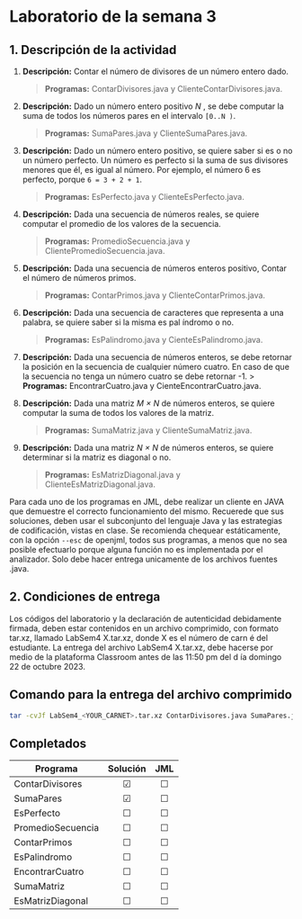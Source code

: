 # Laboratorio de la semana 3

## 1. Descripción de la actividad

1. **Descripción:** Contar el número de divisores de un número entero dado.

   > **Programas:** ContarDivisores.java y ClienteContarDivisores.java.

2. **Descripción:** Dado un número entero positivo _N_ , se debe computar la suma de
   todos los números pares en el intervalo `[0..N )`.
   > **Programas:** SumaPares.java y ClienteSumaPares.java.

3. **Descripción:** Dado un número entero positivo, se quiere saber si es o no un número perfecto. Un número es perfecto si la suma de sus divisores menores que él, es igual al número. Por ejemplo, el número 6 es perfecto, porque `6 = 3 + 2 + 1`.

   > **Programas:** EsPerfecto.java y ClienteEsPerfecto.java.

4. **Descripción:** Dada una secuencia de números reales, se quiere computar el promedio de los valores de la secuencia.

   > **Programas:** PromedioSecuencia.java y ClientePromedioSecuencia.java.

5. **Descripción:** Dada una secuencia de números enteros positivo, Contar el número de números primos.

   > **Programas:** ContarPrimos.java y ClienteContarPrimos.java.

6. **Descripción:** Dada una secuencia de caracteres que representa a una palabra, se quiere saber si la misma es pal ́ındromo o no.

   > **Programas:** EsPalindromo.java y CienteEsPalindromo.java.

7. **Descripción:** Dada una secuencia de números enteros, se debe retornar la posición en la secuencia de cualquier número cuatro. En caso de que la secuencia no
   tenga un número cuatro se debe retornar -1. > **Programas:** EncontrarCuatro.java y CienteEncontrarCuatro.java.

8. **Descripción:** Dada una matriz _M × N_ de números enteros, se quiere computar la suma de todos los valores de la matriz.

   > **Programas:** SumaMatriz.java y ClienteSumaMatriz.java.

9. **Descripción:** Dada una matriz _N × N_ de números enteros, se quiere determinar si la matriz es diagonal o no.
   > **Programas:** EsMatrizDiagonal.java y ClienteEsMatrizDiagonal.java.

Para cada uno de los programas en JML, debe realizar un cliente en JAVA que demuestre el correcto funcionamiento del mismo. Recuerede que sus soluciones, deben usar el subconjunto del lenguaje Java y las estrategias de codificación, vistas en clase. Se recomienda chequear estáticamente, con la opción `--esc` de openjml, todos sus programas, a menos que no sea posible efectuarlo porque alguna función no es implementada por el analizador. Solo debe hacer entrega unicamente de los archivos fuentes .java.

## 2. Condiciones de entrega

Los códigos del laboratorio y la declaración de autenticidad debidamente firmada, deben estar contenidos en un archivo comprimido, con formato tar.xz, llamado LabSem4 X.tar.xz, donde X es el número de carn é del estudiante. La entrega del archivo LabSem4 X.tar.xz, debe hacerse por medio de la plataforma Classroom antes de las 11:50 pm del d ́ıa domingo 22 de octubre 2023.

## Comando para la entrega del archivo comprimido

```bash
tar -cvJf LabSem4_<YOUR_CARNET>.tar.xz ContarDivisores.java SumaPares.java EsPerfecto.java PromedioSecuencia.java ContarPrimos.java EsPalindromo.java EncontrarCuatro.java SumaMatriz.java EsMatrizDiagonal.java
```

## Completados

| Programa          | Solución |   JML   |
| ----------------- | :------: | :-----: |
| ContarDivisores   | &#9745;  | &#9744; |
| SumaPares         | &#9745;  | &#9744; |
| EsPerfecto        | &#9744;  | &#9744; |
| PromedioSecuencia | &#9744;  | &#9744; |
| ContarPrimos      | &#9744;  | &#9744; |
| EsPalindromo      | &#9744;  | &#9744; |
| EncontrarCuatro   | &#9744;  | &#9744; |
| SumaMatriz        | &#9744;  | &#9744; |
| EsMatrizDiagonal  | &#9744;  | &#9744; |
